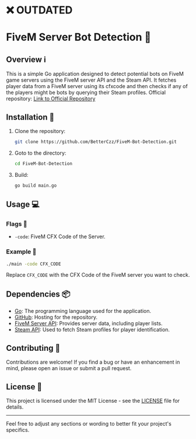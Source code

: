 # ❌ OUTDATED

# FiveM Server Bot Detection 🤖

## Overview ℹ️

This is a simple Go application designed to detect potential bots on FiveM game servers using the FiveM server API and the Steam API. It fetches player data from a FiveM server using its cfxcode and then checks if any of the players might be bots by querying their Steam profiles.
Official repository: [Link to Official Repository](https://github.com/usershhh/FiveM-Bot-Detection/tree/main)

## Installation 🚀

1. Clone the repository:

    ```bash
    git clone https://github.com/BetterCzz/FiveM-Bot-Detection.git
    ```

2. Goto to the directory:

    ```bash
    cd FiveM-Bot-Detection
    ```

3. Build:

    ```bash
    go build main.go
    ```

## Usage 💻

### Flags 🚩

- `-code`: FiveM CFX Code of the Server.

### Example 🌟

```bash
./main -code CFX_CODE
```

Replace `CFX_CODE` with the CFX Code of the FiveM server you want to check.

## Dependencies 📦

- [Go](https://golang.org/): The programming language used for the application.
- [GitHub](https://github.com/): Hosting for the repository.
- [FiveM Server API](https://servers-frontend.fivem.net/api/servers/single): Provides server data, including player lists.
- [Steam API](http://api.steampowered.com): Used to fetch Steam profiles for player identification.

## Contributing 🤝

Contributions are welcome! If you find a bug or have an enhancement in mind, please open an issue or submit a pull request.

## License 📄

This project is licensed under the MIT License - see the [LICENSE](LICENSE) file for details.

---

Feel free to adjust any sections or wording to better fit your project's specifics.
